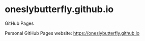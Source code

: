 # oneslybutterfly.github.io
GitHub Pages

Personal GitHub Pages website: <https://oneslybutterfly.github.io>
